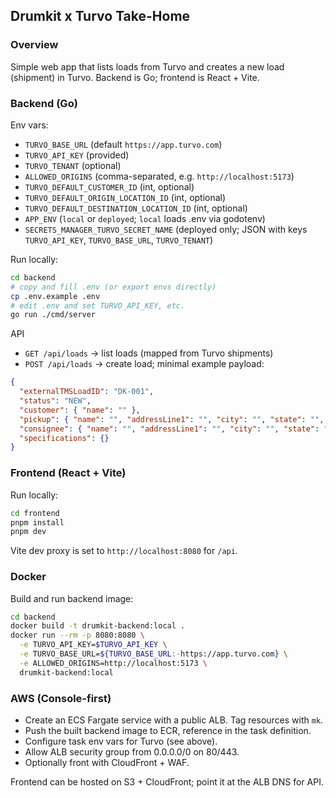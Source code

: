 ## Drumkit x Turvo Take-Home

### Overview
Simple web app that lists loads from Turvo and creates a new load (shipment) in Turvo. Backend is Go; frontend is React + Vite.

### Backend (Go)

Env vars:
- `TURVO_BASE_URL` (default `https://app.turvo.com`)
- `TURVO_API_KEY` (provided)
- `TURVO_TENANT` (optional)
- `ALLOWED_ORIGINS` (comma-separated, e.g. `http://localhost:5173`)
- `TURVO_DEFAULT_CUSTOMER_ID` (int, optional)
- `TURVO_DEFAULT_ORIGIN_LOCATION_ID` (int, optional)
- `TURVO_DEFAULT_DESTINATION_LOCATION_ID` (int, optional)
- `APP_ENV` (`local` or `deployed`; `local` loads .env via godotenv)
- `SECRETS_MANAGER_TURVO_SECRET_NAME` (deployed only; JSON with keys `TURVO_API_KEY`, `TURVO_BASE_URL`, `TURVO_TENANT`)

Run locally:
```bash
cd backend
# copy and fill .env (or export envs directly)
cp .env.example .env
# edit .env and set TURVO_API_KEY, etc.
go run ./cmd/server
```

API
- `GET /api/loads` → list loads (mapped from Turvo shipments)
- `POST /api/loads` → create load; minimal example payload:
```json
{
  "externalTMSLoadID": "DK-001",
  "status": "NEW",
  "customer": { "name": "" },
  "pickup": { "name": "", "addressLine1": "", "city": "", "state": "", "zipcode": "", "country": "US" },
  "consignee": { "name": "", "addressLine1": "", "city": "", "state": "", "zipcode": "", "country": "US" },
  "specifications": {}
}
```

### Frontend (React + Vite)

Run locally:
```bash
cd frontend
pnpm install
pnpm dev
```
Vite dev proxy is set to `http://localhost:8080` for `/api`.

### Docker

Build and run backend image:
```bash
cd backend
docker build -t drumkit-backend:local .
docker run --rm -p 8080:8080 \
  -e TURVO_API_KEY=$TURVO_API_KEY \
  -e TURVO_BASE_URL=${TURVO_BASE_URL:-https://app.turvo.com} \
  -e ALLOWED_ORIGINS=http://localhost:5173 \
  drumkit-backend:local
```

### AWS (Console-first)
- Create an ECS Fargate service with a public ALB. Tag resources with `mk`.
- Push the built backend image to ECR, reference in the task definition.
- Configure task env vars for Turvo (see above).
- Allow ALB security group from 0.0.0.0/0 on 80/443.
- Optionally front with CloudFront + WAF.

Frontend can be hosted on S3 + CloudFront; point it at the ALB DNS for API.


